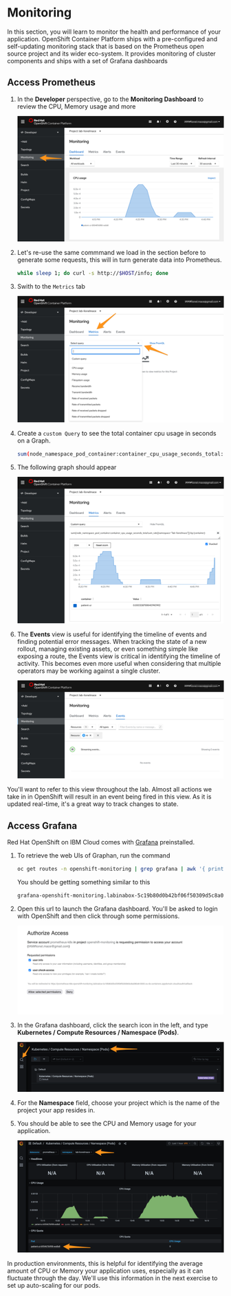 # Monitoring

In this section, you will learn to monitor the health and performance of your application. OpenShift Container Platform ships with a pre-configured and self-updating monitoring stack that is based on the Prometheus open source project and its wider eco-system. It provides monitoring of cluster components and ships with a set of Grafana dashboards

## Access Prometheus

1. In the **Developer** perspective, go to the **Monitoring Dashboard** to review the CPU, Memory usage and more

    ![Monitoring Dashboard](../assets/ocp-monitoring-dashboard.png)

1. Let's re-use the same commmand we load in the section before to generate some requests, this will in turn generate data into Prometheus.

    ```sh
    while sleep 1; do curl -s http://$HOST/info; done
    ```

1. Swith to the `Metrics` tab

    ![Metrics](../assets/ocp-monitoring-metrics.png)

1. Create a `custom Query` to see the total container cpu usage in seconds on a Graph.

    ```sh
    sum(node_namespace_pod_container:container_cpu_usage_seconds_total:sum_rate{namespace="<MYPROJECT>"}) by (container)
    ```

1. The following graph should appear

    ![Custom Query](../assets/ocp-monitoring-query.png)

1. The **Events** view is useful for identifying the timeline of events and finding potential error messages. When tracking the state of a new rollout, managing existing assets, or even something simple like exposing a route, the Events view is critical in identifying the timeline of activity. This becomes even more useful when considering that multiple operators may be working against a single cluster.

    ![Monitoring Events](../assets/ocp-monitoring-events.png)

You'll want to refer to this view throughout the lab. Almost all actions we take in in OpenShift will result in an event being fired in this view. As it is updated real-time, it's a great way to track changes to state.

## Access Grafana

Red Hat OpenShift on IBM Cloud comes with [Grafana](https://grafana.com/) preinstalled.

1. To retrieve the web UIs of Graphan, run the command

    ```sh
    oc get routes -n openshift-monitoring | grep grafana | awk '{ print $2}'
    ```

    You should be getting something similar to this

    ```sh
    grafana-openshift-monitoring.labinabox-5c19b80d0b42bf06f50309d5c8a080e8-0000.eu-de.containers.appdomain.cloud
    ```

2. Open this url to launch the Grafana dashboard. You'll be asked to login with OpenShift and then click through some permissions.

    ![Monitoring Dashboards](../assets/ocp-grafana-accept.png)

3. In the Grafana dashboard, click the search icon in the left, and type **Kubernetes / Compute Resources / Namespace (Pods)**.

    ![Grafana](../assets/ocp-grafana-search.png)

4. For the **Namespace** field, choose your project which is the name of the project your app resides in.

5. You should be able to see the CPU and Memory usage for your application.

    ![Grafana also project](../assets/ocp-grafana-cpu.png)

In production environments, this is helpful for identifying the average amount of CPU or Memory your application uses, especially as it can fluctuate through the day. We'll use this information in the next exercise to set up auto-scaling for our pods.